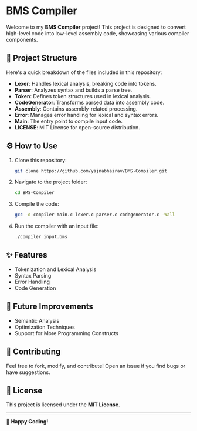 # BMS Compiler

Welcome to my **BMS Compiler** project!  This project is designed to convert high-level code into low-level assembly code, showcasing various compiler components.

## 📁 Project Structure
Here's a quick breakdown of the files included in this repository:

- **Lexer**: Handles lexical analysis, breaking code into tokens.
- **Parser**: Analyzes syntax and builds a parse tree.
- **Token**: Defines token structures used in lexical analysis.
- **CodeGenerator**: Transforms parsed data into assembly code.
- **Assembly**: Contains assembly-related processing.
- **Error**: Manages error handling for lexical and syntax errors.
- **Main**: The entry point to compile input code.
- **LICENSE**: MIT License for open-source distribution.

## ⚙️ How to Use
1. Clone this repository:
   ```sh
   git clone https://github.com/yajnabhairav/BMS-Compiler.git
   ```
2. Navigate to the project folder:
   ```sh
   cd BMS-Compiler
   ```
3. Compile the code:
   ```sh
   gcc -o compiler main.c lexer.c parser.c codegenerator.c -Wall
   ```
4. Run the compiler with an input file:
   ```sh
   ./compiler input.bms
   ```

## ✨ Features
- Tokenization and Lexical Analysis
- Syntax Parsing
- Error Handling
- Code Generation

## 📌 Future Improvements
- Semantic Analysis
- Optimization Techniques
- Support for More Programming Constructs

## 🤝 Contributing
Feel free to fork, modify, and contribute! Open an issue if you find bugs or have suggestions.

## 📜 License
This project is licensed under the **MIT License**.

---
🚀 **Happy Coding!**

